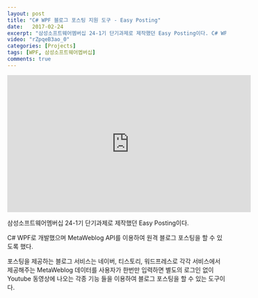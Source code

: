 ```yaml
---
layout: post
title: "C# WPF 블로그 포스팅 지원 도구 - Easy Posting"
date:   2017-02-24
excerpt: "삼성소프트웨어멤버십 24-1기 단기과제로 제작했던 Easy Posting이다. C# WPF로 개발했으며 MetaWeblog API를 이용하여 원격 블로그 포스팅을 할 수 있도록 했다."
video: "rZpqeB3ao_0"
categories: [Projects]
tags: [WPF, 삼성소프트웨어멥버십]
comments: true
---
```


<iframe width="560" height="315" src="https://www.youtube.com/embed/rZpqeB3ao_0" frameborder="0" allowfullscreen></iframe>

삼성소프트웨어멤버십 24-1기 단기과제로 제작했던 Easy Posting이다.

C# WPF로 개발했으며 MetaWeblog API를 이용하여 원격 블로그 포스팅을 할 수 있도록 했다.

포스팅을 제공하는 블로그 서비스는 네이버, 티스토리, 워드프레스로 각각 서비스에서 제공해주는 MetaWeblog 데이터를 사용자가 한번만 입력하면 별도의 로그인 없이 Youtube 동영상에 나오는 각종 기능 들을 이용하여 블로그 포스팅을 할 수 있는 도구이다.
